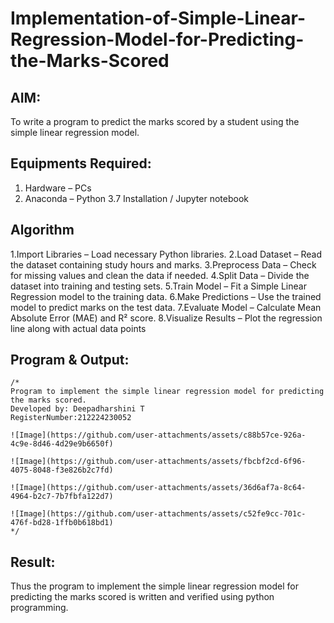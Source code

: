 # Implementation-of-Simple-Linear-Regression-Model-for-Predicting-the-Marks-Scored

## AIM:
To write a program to predict the marks scored by a student using the simple linear regression model.

## Equipments Required:
1. Hardware – PCs
2. Anaconda – Python 3.7 Installation / Jupyter notebook

## Algorithm
1.Import Libraries – Load necessary Python libraries.
2.Load Dataset – Read the dataset containing study hours and marks.
3.Preprocess Data – Check for missing values and clean the data if needed.
4.Split Data – Divide the dataset into training and testing sets.
5.Train Model – Fit a Simple Linear Regression model to the training data.
6.Make Predictions – Use the trained model to predict marks on the test data.
7.Evaluate Model – Calculate Mean Absolute Error (MAE) and R² score.
8.Visualize Results – Plot the regression line along with actual data points 

## Program & Output:
```
/*
Program to implement the simple linear regression model for predicting the marks scored.
Developed by: Deepadharshini T 
RegisterNumber:212224230052

![Image](https://github.com/user-attachments/assets/c88b57ce-926a-4c9e-8d46-4d29e9b6650f)

![Image](https://github.com/user-attachments/assets/fbcbf2cd-6f96-4075-8048-f3e826b2c7fd)

![Image](https://github.com/user-attachments/assets/36d6af7a-8c64-4964-b2c7-7b7fbfa122d7)

![Image](https://github.com/user-attachments/assets/c52fe9cc-701c-476f-bd28-1ffb0b618bd1)  
*/
```




## Result:
Thus the program to implement the simple linear regression model for predicting the marks scored is written and verified using python programming.
